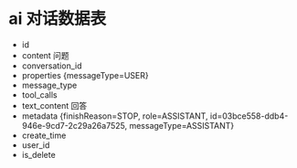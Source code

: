 # ai 对话数据表

- id
- content 问题
- conversation_id
- properties {messageType=USER}
- message_type
- tool_calls
- text_content 回答
- metadata {finishReason=STOP, role=ASSISTANT, id=03bce558-ddb4-946e-9cd7-2c29a26a7525, messageType=ASSISTANT}
- create_time
- user_id
- is_delete